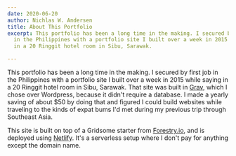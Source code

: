 ```yaml
---
date: 2020-06-20
author: Nichlas W. Andersen
title: About This Portfolio
excerpt: This portfolio has been a long time in the making. I secured by first job
  in the Philippines with a portfolio site I built over a week in 2015 while saying
  in a 20 Ringgit hotel room in Sibu, Sarawak.

---
```

This portfolio has been a long time in the making. I secured by first job in the Philippines with a portfolio site I built over a week in 2015 while saying in a 20 Ringgit hotel room in Sibu, Sarawak. That site was built in [Grav](getgrav.org "Grav"), which I chose over Wordpress, because it didn't require a database. I made a yearly saving of about $50 by doing that and figured I could build websites while traveling to the kinds of expat bums I'd met during my previous trip through Southeast Asia.

This site is built on top of a Gridsome starter from [Forestry.io](), and is deployed using [Netlify](app.netlify.com "Netlify"). It's a serverless setup where I don't pay for anything except the domain name.
